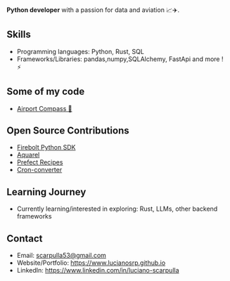 
**Python developer** with a passion for data and aviation 📈✈️.

## Skills

* Programming languages: Python, Rust, SQL
* Frameworks/Libraries: pandas,numpy,SQLAlchemy, FastApi and more ! ⚡

## Some of my code
- [Airport Compass 🧭](https://github.com/lucianosrp/airport-compass)


## Open Source Contributions

* [Firebolt Python SDK](https://github.com/firebolt-db/firebolt-python-sdk)
* [Aquarel](https://github.com/lgienapp/aquarel)
* [Prefect Recipes](https://github.com/PrefectHQ/prefect-recipes)
* [Cron-converter](https://github.com/Sonic0/cron-converter)


## Learning Journey

* Currently learning/interested in exploring: Rust, LLMs, other backend frameworks

## Contact

* Email: scarpulla53@gmail.com
* Website/Portfolio: https://www.lucianosrp.github.io
* LinkedIn: https://www.linkedin.com/in/luciano-scarpulla

